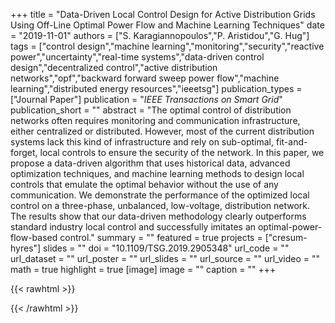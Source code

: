 +++
title = "Data-Driven Local Control Design for Active Distribution Grids Using Off-Line Optimal Power Flow and Machine Learning Techniques"
date = "2019-11-01"
authors = ["S. Karagiannopoulos","P. Aristidou","G. Hug"]
tags = ["control design","machine learning","monitoring","security","reactive power","uncertainty","real-time systems","data-driven control design","decentralized control","active distribution networks","opf","backward forward sweep power flow","machine learning","distributed energy resources","ieeetsg"]
publication_types = ["Journal Paper"]
publication = "_IEEE Transactions on Smart Grid_"
publication_short = ""
abstract = "The optimal control of distribution networks often requires monitoring and communication infrastructure, either centralized or distributed. However, most of the current distribution systems lack this kind of infrastructure and rely on sub-optimal, fit-and-forget, local controls to ensure the security of the network. In this paper, we propose a data-driven algorithm that uses historical data, advanced optimization techniques, and machine learning methods to design local controls that emulate the optimal behavior without the use of any communication. We demonstrate the performance of the optimized local control on a three-phase, unbalanced, low-voltage, distribution network. The results show that our data-driven methodology clearly outperforms standard industry local control and successfully imitates an optimal-power-flow-based control."
summary = ""
featured = true
projects = ["cresum-hyres"]
slides = ""
doi = "10.1109/TSG.2019.2905348"
url_code = ""
url_dataset = ""
url_poster = ""
url_slides = ""
url_source = ""
url_video = ""
math = true
highlight = true
[image]
image = ""
caption = ""
+++

{{< rawhtml >}}
<div data-badge-details="right" data-badge-type="medium-donut" data-doi="10.1109/TSG.2019.2905348" data-hide-no-mentions="true" class="altmetric-embed"></div>
{{< /rawhtml >}}
